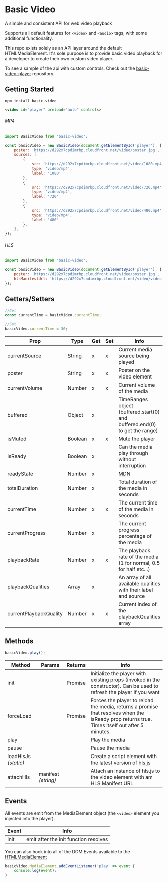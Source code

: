 Basic Video
===

A simple and consistent API for web video playback

Supports all default features for `<video>` and `<audio>` tags, with some additional functionality.

This repo exists solely as an API layer around the default HTMLMediaElement. It's sole purpose is to provide basic video playback for a developer to create their own custom video player.

To see a sample of the api with custom controls. Check out the [basic-video-player](https://github.com/CurtisConway/basic-video-player) repository.

Getting Started
---

`npm install basic-video`
```html
<video id="player" preload="auto" controls>
```
###### MP4
```javascript
import BasicVideo from 'basic-video';

const basicVideo = new BasicVideo(document.getElementById('player'), {
    poster: 'https://d292x7cpdimrbp.cloudfront.net/video/poster.jpg',
    sources: [
        {
            src: 'https://d292x7cpdimrbp.cloudfront.net/video/1080.mp4',
            type: 'video/mp4',
            label: '1080'
        },
        {
            src: 'https://d292x7cpdimrbp.cloudfront.net/video/720.mp4',
            type: 'video/mp4',
            label: '720'
        },
        {
            src: 'https://d292x7cpdimrbp.cloudfront.net/video/480.mp4',
            type: 'video/mp4',
            label: '480'
        },
    ],
});
```

###### HLS
```javascript
import BasicVideo from 'basic-video';

const basicVideo = new BasicVideo(document.getElementById('player'), {
    poster: 'https://d292x7cpdimrbp.cloudfront.net/video/poster.jpg',
    hlsManifestUrl: 'https://d292x7cpdimrbp.cloudfront.net/video/video.m3u8',
});
```

Getters/Setters
---

```javascript
//Get
const currentTime = basicVideo.currentTime;

//Set
basicVideo.currentTime = 30;
```

| Prop                   | Type      | Get | Set | Info |
|------------------------|-----------|-----|-----|------|
| currentSource          | String    | x   | x   | Current media source being played
| poster                 | String    | x   | x   | Poster on the video element
| currentVolume          | Number    | x   | x   | Current volume of the media
| buffered               | Object    | x   |     | TimeRanges object (buffered.start(0) and buffered.end(0) to get the range)
| isMuted                | Boolean   | x   | x   | Mute the player
| isReady                | Boolean   | x   |     | Can the media play through without interruption
| readyState             | Number    | x   |     | [MDN](https://developer.mozilla.org/en-US/docs/Web/API/HTMLMediaElement/readyState)
| totalDuration          | Number    | x   |     | Total duration of the media in seconds
| currentTime            | Number    | x   | x   | The current time of the media in seconds
| currentProgress        | Number    | x   |     | The current progress percentage of the media
| playbackRate           | Number    | x   | x   | The playback rate of the media (1 for normal, 0.5 for half etc...)
| playbackQualities      | Array     | x   |     | An array of all available qualities with their label and source
| currentPlaybackQuality | Number    | x   | x   | Current index of the playbackQualities array

Methods
---
```javascript
basicVideo.play();
```

| Method               | Params               | Returns | Info |
|----------------------|----------------------|---------|------|
| init                 |                      | Promise | Initialize the player with existing props (invoked in the constructor). Can be used to refresh the player if you want
| forceLoad            |                      | Promise | Forces the player to reload the media, returns a promise that resolves when the isReady prop returns true. Times itself out after 5 minutes.
| play                 |                      |         | Play the media
| pause                |                      |         | Pause the media
| loadHlsJs *(static)* |                      |         | Create a script element with the latest version of [hls.js](https://github.com/video-dev/hls.js) 
| attachHls            | manifest *(string)*  |         | Attach an instance of hls.js to the video element with am HLS Manifest URL

Events
---

All events are emit from the MediaElement object (the `<video>` element you injected into the player).

| Event                | Info                 |
|----------------------|----------------------|
| init                 | emit after the init function resolves

You can also hook into all of the DOM Events available to the [HTMLMediaElement](https://developer.mozilla.org/en-US/docs/Web/API/HTMLMediaElement)

```javascript
basicVideo.MediaElement.addEventListener('play' => event {
    console.log(event);
)
```
